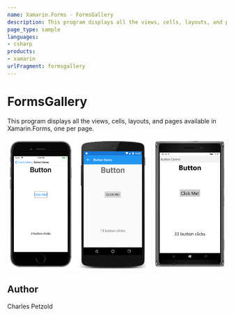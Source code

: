 ```yaml
---
name: Xamarin.Forms - FormsGallery
description: This program displays all the views, cells, layouts, and pages available in Xamarin.Forms, one per page.
page_type: sample
languages:
- csharp
products:
- xamarin
urlFragment: formsgallery
---
```

# FormsGallery

This program displays all the views, cells, layouts, and pages available in Xamarin.Forms, 
one per page.


![FormsGallery application screenshot](Screenshots/Button.png "FormsGallery application screenshot")

## Author

Charles Petzold
